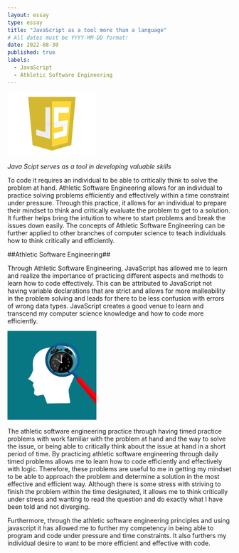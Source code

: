 ```yaml
---
layout: essay
type: essay
title: "JavaScript as a tool more than a language"
# All dates must be YYYY-MM-DD format!
date: 2022-08-30
published: true
labels:
  - JavaScript
  - Athletic Software Engineering
---
```


<img width="200px" class="rounded float-start pe-4" src="../img/Java-Script-Logo.jpeg">

*Java Scipt serves as a tool in developing valuable skills*

To code it requires an individual to be able to critically think to solve the problem at hand. Athletic Software Engineering allows for an individual to practice solving problems efficiently and effectively within a time constraint under pressure. Through this practice, it allows for an individual to prepare their mindset to think and critically evaluate the problem to get to a solution. It further helps bring the intuition to where to start problems and break the issues down easily. The concepts of Athletic Software Engineering can be further applied to other branches of computer science to teach individuals how to think critically and efficiently. 

##Athletic Software Engineering##

Through Athletic Software Engineering, JavaScript has allowed me to learn and realize the importance of practicing different aspects and methods to learn how to code effectively. This can be attributed to JavaScript not having variable declarations that are strict and allows for more malleability in the problem solving and leads for there to be less confusion with errors of wrong data types. JavaScript creates a good venue to learn and transcend my computer science knowledge and how to code more efficiently. 

<img width="200px" class="rounded float-start pe-4" src="../img/Think-Efficent.jpeg">

The athletic software engineering practice through having timed practice problems with work familiar with the problem at hand and the way to solve the issue, or being able to critically think about the issue at hand in a short period of time. By practicing athletic software engineering through daily timed problems allows me to learn how to code efficiently and effectively with logic. Therefore, these problems are useful to me in getting my mindset to be able to approach the problem and determine a solution in the most effective and efficient way. Although there is some stress with striving to finish the problem within the time designated, it allows me to think critically under stress and wanting to read the question and do exactly what I have been told and not diverging. 

Furthermore, through the athletic software engineering principles and using javascript it has allowed me to further my competency in being able to program and code under pressure and time constraints. It also furthers my individual desire to want to be more efficient and effective with code.
